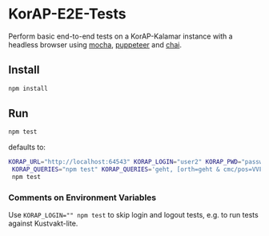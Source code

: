 # KorAP-E2E-Tests

Perform basic end-to-end tests on a KorAP-Kalamar instance with a headless browser using [mocha](https://mochajs.org/), [puppeteer](https://github.com/puppeteer/puppeteer) and [chai](https://www.chaijs.com/).

##  Install

```bash
npm install
```
## Run

```bash
npm test
```

defaults to:

```bash
KORAP_URL="http://localhost:64543" KORAP_LOGIN="user2" KORAP_PWD="password2"\
 KORAP_QUERIES="npm test" KORAP_QUERIES='geht, [orth=geht & cmc/pos=VVFIN]'\
 npm test
```

### Comments on Environment Variables

Use `KORAP_LOGIN="" npm test` to skip login and logout tests, e.g. to run tests against Kustvakt-lite.
